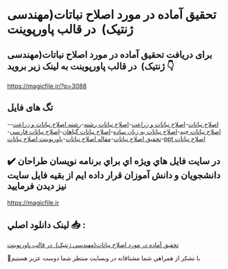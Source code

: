 # تحقیق آماده در مورد اصلاح نباتات(مهندسی ژنتیک)  در قالب پاورپوینت

## برای دریافت تحقیق آماده در مورد اصلاح نباتات(مهندسی ژنتیک)  در قالب پاورپوینت به لینک زیر بروید 👇

https://magicfile.ir/?p=3088

## تگ های فایل

-[اصلاح نباتات](https://magicfile.ir/product/%d8%aa%d8%ad%d9%82%d9%8a%d9%82-%d8%a2%d9%85%d8%a7%d8%af%d9%87-%d8%af%d8%b1-%d9%85%d9%88%d8%b1%d8%af-%d8%a7%d8%b5%d9%84%d8%a7%d8%ad-%d9%86%d8%a8%d8%a7%d8%aa%d8%a7%d8%aa-%d9%85%d9%87%d9%86%d8%af%d8%b3%d9%8a-%da%98%d9%86%d8%aa%d9%8a%da%a9%d8%af%d8%b1-%d9%be%d8%a7%d9%88%d8%b1%d9%be%d9%88%d9%8a%d9%86%d8%aa/)-[اصلاح نباتات و زراعت](https://magicfile.ir/product/%d8%aa%d8%ad%d9%82%d9%8a%d9%82-%d8%a2%d9%85%d8%a7%d8%af%d9%87-%d8%af%d8%b1-%d9%85%d9%88%d8%b1%d8%af-%d8%a7%d8%b5%d9%84%d8%a7%d8%ad-%d9%86%d8%a8%d8%a7%d8%aa%d8%a7%d8%aa-%d9%85%d9%87%d9%86%d8%af%d8%b3%d9%8a-%da%98%d9%86%d8%aa%d9%8a%da%a9%d8%af%d8%b1-%d9%be%d8%a7%d9%88%d8%b1%d9%be%d9%88%d9%8a%d9%86%d8%aa/)-[اصلاح نباتات رشته](https://magicfile.ir/product/%d8%aa%d8%ad%d9%82%d9%8a%d9%82-%d8%a2%d9%85%d8%a7%d8%af%d9%87-%d8%af%d8%b1-%d9%85%d9%88%d8%b1%d8%af-%d8%a7%d8%b5%d9%84%d8%a7%d8%ad-%d9%86%d8%a8%d8%a7%d8%aa%d8%a7%d8%aa-%d9%85%d9%87%d9%86%d8%af%d8%b3%d9%8a-%da%98%d9%86%d8%aa%d9%8a%da%a9%d8%af%d8%b1-%d9%be%d8%a7%d9%88%d8%b1%d9%be%d9%88%d9%8a%d9%86%d8%aa/)-[رشته اصلاح نباتات و زراعت](https://magicfile.ir/product/%d8%aa%d8%ad%d9%82%d9%8a%d9%82-%d8%a2%d9%85%d8%a7%d8%af%d9%87-%d8%af%d8%b1-%d9%85%d9%88%d8%b1%d8%af-%d8%a7%d8%b5%d9%84%d8%a7%d8%ad-%d9%86%d8%a8%d8%a7%d8%aa%d8%a7%d8%aa-%d9%85%d9%87%d9%86%d8%af%d8%b3%d9%8a-%da%98%d9%86%d8%aa%d9%8a%da%a9%d8%af%d8%b1-%d9%be%d8%a7%d9%88%d8%b1%d9%be%d9%88%d9%8a%d9%86%d8%aa/)-[اصلاح نباتات چیه](https://magicfile.ir/product/%d8%aa%d8%ad%d9%82%d9%8a%d9%82-%d8%a2%d9%85%d8%a7%d8%af%d9%87-%d8%af%d8%b1-%d9%85%d9%88%d8%b1%d8%af-%d8%a7%d8%b5%d9%84%d8%a7%d8%ad-%d9%86%d8%a8%d8%a7%d8%aa%d8%a7%d8%aa-%d9%85%d9%87%d9%86%d8%af%d8%b3%d9%8a-%da%98%d9%86%d8%aa%d9%8a%da%a9%d8%af%d8%b1-%d9%be%d8%a7%d9%88%d8%b1%d9%be%d9%88%d9%8a%d9%86%d8%aa/)-[اصلاح نباتات به زبان ساده](https://magicfile.ir/product/%d8%aa%d8%ad%d9%82%d9%8a%d9%82-%d8%a2%d9%85%d8%a7%d8%af%d9%87-%d8%af%d8%b1-%d9%85%d9%88%d8%b1%d8%af-%d8%a7%d8%b5%d9%84%d8%a7%d8%ad-%d9%86%d8%a8%d8%a7%d8%aa%d8%a7%d8%aa-%d9%85%d9%87%d9%86%d8%af%d8%b3%d9%8a-%da%98%d9%86%d8%aa%d9%8a%da%a9%d8%af%d8%b1-%d9%be%d8%a7%d9%88%d8%b1%d9%be%d9%88%d9%8a%d9%86%d8%aa/)-[اصلاح نباتات گیاهان](https://magicfile.ir/product/%d8%aa%d8%ad%d9%82%d9%8a%d9%82-%d8%a2%d9%85%d8%a7%d8%af%d9%87-%d8%af%d8%b1-%d9%85%d9%88%d8%b1%d8%af-%d8%a7%d8%b5%d9%84%d8%a7%d8%ad-%d9%86%d8%a8%d8%a7%d8%aa%d8%a7%d8%aa-%d9%85%d9%87%d9%86%d8%af%d8%b3%d9%8a-%da%98%d9%86%d8%aa%d9%8a%da%a9%d8%af%d8%b1-%d9%be%d8%a7%d9%88%d8%b1%d9%be%d9%88%d9%8a%d9%86%d8%aa/)-[اصلاح نباتات فارسی](https://magicfile.ir/product/%d8%aa%d8%ad%d9%82%d9%8a%d9%82-%d8%a2%d9%85%d8%a7%d8%af%d9%87-%d8%af%d8%b1-%d9%85%d9%88%d8%b1%d8%af-%d8%a7%d8%b5%d9%84%d8%a7%d8%ad-%d9%86%d8%a8%d8%a7%d8%aa%d8%a7%d8%aa-%d9%85%d9%87%d9%86%d8%af%d8%b3%d9%8a-%da%98%d9%86%d8%aa%d9%8a%da%a9%d8%af%d8%b1-%d9%be%d8%a7%d9%88%d8%b1%d9%be%d9%88%d9%8a%d9%86%d8%aa/)-[تحقیق اصلاح نباتات](https://magicfile.ir/product/%d8%aa%d8%ad%d9%82%d9%8a%d9%82-%d8%a2%d9%85%d8%a7%d8%af%d9%87-%d8%af%d8%b1-%d9%85%d9%88%d8%b1%d8%af-%d8%a7%d8%b5%d9%84%d8%a7%d8%ad-%d9%86%d8%a8%d8%a7%d8%aa%d8%a7%d8%aa-%d9%85%d9%87%d9%86%d8%af%d8%b3%d9%8a-%da%98%d9%86%d8%aa%d9%8a%da%a9%d8%af%d8%b1-%d9%be%d8%a7%d9%88%d8%b1%d9%be%d9%88%d9%8a%d9%86%d8%aa/)-[مقاله اصلاح نباتات](https://magicfile.ir/product/%d8%aa%d8%ad%d9%82%d9%8a%d9%82-%d8%a2%d9%85%d8%a7%d8%af%d9%87-%d8%af%d8%b1-%d9%85%d9%88%d8%b1%d8%af-%d8%a7%d8%b5%d9%84%d8%a7%d8%ad-%d9%86%d8%a8%d8%a7%d8%aa%d8%a7%d8%aa-%d9%85%d9%87%d9%86%d8%af%d8%b3%d9%8a-%da%98%d9%86%d8%aa%d9%8a%da%a9%d8%af%d8%b1-%d9%be%d8%a7%d9%88%d8%b1%d9%be%d9%88%d9%8a%d9%86%d8%aa/)-[پاورپوینت اصلاح نباتات](https://magicfile.ir/product/%d8%aa%d8%ad%d9%82%d9%8a%d9%82-%d8%a2%d9%85%d8%a7%d8%af%d9%87-%d8%af%d8%b1-%d9%85%d9%88%d8%b1%d8%af-%d8%a7%d8%b5%d9%84%d8%a7%d8%ad-%d9%86%d8%a8%d8%a7%d8%aa%d8%a7%d8%aa-%d9%85%d9%87%d9%86%d8%af%d8%b3%d9%8a-%da%98%d9%86%d8%aa%d9%8a%da%a9%d8%af%d8%b1-%d9%be%d8%a7%d9%88%d8%b1%d9%be%d9%88%d9%8a%d9%86%d8%aa/)-[ppt اصلاح نباتات](https://magicfile.ir/product/%d8%aa%d8%ad%d9%82%d9%8a%d9%82-%d8%a2%d9%85%d8%a7%d8%af%d9%87-%d8%af%d8%b1-%d9%85%d9%88%d8%b1%d8%af-%d8%a7%d8%b5%d9%84%d8%a7%d8%ad-%d9%86%d8%a8%d8%a7%d8%aa%d8%a7%d8%aa-%d9%85%d9%87%d9%86%d8%af%d8%b3%d9%8a-%da%98%d9%86%d8%aa%d9%8a%da%a9%d8%af%d8%b1-%d9%be%d8%a7%d9%88%d8%b1%d9%be%d9%88%d9%8a%d9%86%d8%aa/)

## ✔️ در سايت فايل هاي ويژه اي براي برنامه نويسان طراحان دانشجويان و دانش آموزان قرار داده ايم از بقيه فايل سايت نيز ديدن فرماييد

https://magicfile.ir


## لينک دانلود اصلي 📥 :

[تحقیق آماده در مورد اصلاح نباتات(مهندسی ژنتیک)  در قالب پاورپوینت](https://magicfile.ir/product/%d8%aa%d8%ad%d9%82%d9%8a%d9%82-%d8%a2%d9%85%d8%a7%d8%af%d9%87-%d8%af%d8%b1-%d9%85%d9%88%d8%b1%d8%af-%d8%a7%d8%b5%d9%84%d8%a7%d8%ad-%d9%86%d8%a8%d8%a7%d8%aa%d8%a7%d8%aa-%d9%85%d9%87%d9%86%d8%af%d8%b3%d9%8a-%da%98%d9%86%d8%aa%d9%8a%da%a9%d8%af%d8%b1-%d9%be%d8%a7%d9%88%d8%b1%d9%be%d9%88%d9%8a%d9%86%d8%aa/) 


🙏با تشکر از همراهي شما مشتاقانه در وبسایت منتظر شما دوست عزیز هستیم

